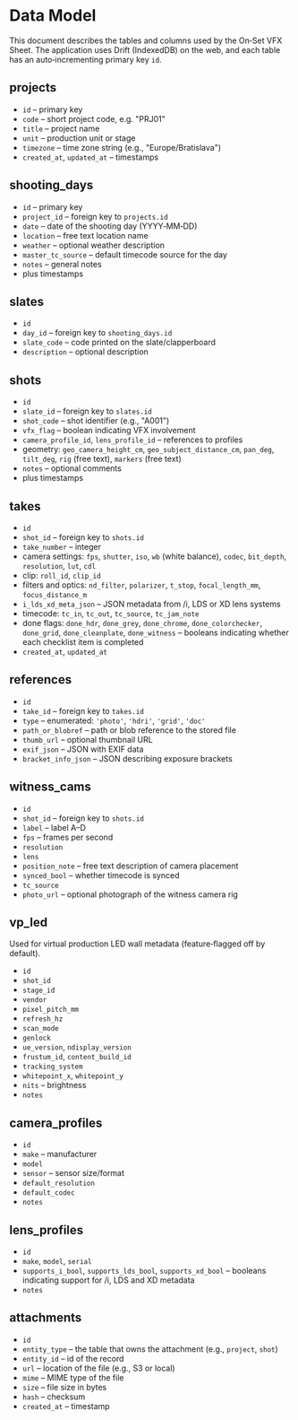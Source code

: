 # Data Model

This document describes the tables and columns used by the On‑Set VFX Sheet. The application uses Drift (IndexedDB) on the web, and each table has an auto‑incrementing primary key `id`.

## projects

- `id` – primary key
- `code` – short project code, e.g. "PRJ01"
- `title` – project name
- `unit` – production unit or stage
- `timezone` – time zone string (e.g., "Europe/Bratislava")
- `created_at`, `updated_at` – timestamps

## shooting_days

- `id` – primary key
- `project_id` – foreign key to `projects.id`
- `date` – date of the shooting day (YYYY‑MM‑DD)
- `location` – free text location name
- `weather` – optional weather description
- `master_tc_source` – default timecode source for the day
- `notes` – general notes
- plus timestamps

## slates

- `id`
- `day_id` – foreign key to `shooting_days.id`
- `slate_code` – code printed on the slate/clapperboard
- `description` – optional description

## shots

- `id`
- `slate_id` – foreign key to `slates.id`
- `shot_code` – shot identifier (e.g., "A001")
- `vfx_flag` – boolean indicating VFX involvement
- `camera_profile_id`, `lens_profile_id` – references to profiles
- geometry: `geo_camera_height_cm`, `geo_subject_distance_cm`, `pan_deg`, `tilt_deg`, `rig` (free text), `markers` (free text)
- `notes` – optional comments
- plus timestamps

## takes

- `id`
- `shot_id` – foreign key to `shots.id`
- `take_number` – integer
- camera settings: `fps`, `shutter`, `iso`, `wb` (white balance), `codec`, `bit_depth`, `resolution`, `lut`, `cdl`
- clip: `roll_id`, `clip_id`
- filters and optics: `nd_filter`, `polarizer`, `t_stop`, `focal_length_mm`, `focus_distance_m`
- `i_lds_xd_meta_json` – JSON metadata from /i, LDS or XD lens systems
- timecode: `tc_in`, `tc_out`, `tc_source`, `tc_jam_note`
- done flags: `done_hdr`, `done_grey`, `done_chrome`, `done_colorchecker`, `done_grid`, `done_cleanplate`, `done_witness` – booleans indicating whether each checklist item is completed
- `created_at`, `updated_at`

## references

- `id`
- `take_id` – foreign key to `takes.id`
- `type` – enumerated: `'photo'`, `'hdri'`, `'grid'`, `'doc'`
- `path_or_blobref` – path or blob reference to the stored file
- `thumb_url` – optional thumbnail URL
- `exif_json` – JSON with EXIF data
- `bracket_info_json` – JSON describing exposure brackets

## witness_cams

- `id`
- `shot_id` – foreign key to `shots.id`
- `label` – label A–D
- `fps` – frames per second
- `resolution`
- `lens`
- `position_note` – free text description of camera placement
- `synced_bool` – whether timecode is synced
- `tc_source`
- `photo_url` – optional photograph of the witness camera rig

## vp_led

Used for virtual production LED wall metadata (feature‑flagged off by default).

- `id`
- `shot_id`
- `stage_id`
- `vendor`
- `pixel_pitch_mm`
- `refresh_hz`
- `scan_mode`
- `genlock`
- `ue_version`, `ndisplay_version`
- `frustum_id`, `content_build_id`
- `tracking_system`
- `whitepoint_x`, `whitepoint_y`
- `nits` – brightness
- `notes`

## camera_profiles

- `id`
- `make` – manufacturer
- `model`
- `sensor` – sensor size/format
- `default_resolution`
- `default_codec`
- `notes`

## lens_profiles

- `id`
- `make`, `model`, `serial`
- `supports_i_bool`, `supports_lds_bool`, `supports_xd_bool` – booleans indicating support for /i, LDS and XD metadata
- `notes`

## attachments

- `id`
- `entity_type` – the table that owns the attachment (e.g., `project`, `shot`)
- `entity_id` – id of the record
- `url` – location of the file (e.g., S3 or local)
- `mime` – MIME type of the file
- `size` – file size in bytes
- `hash` – checksum
- `created_at` – timestamp
